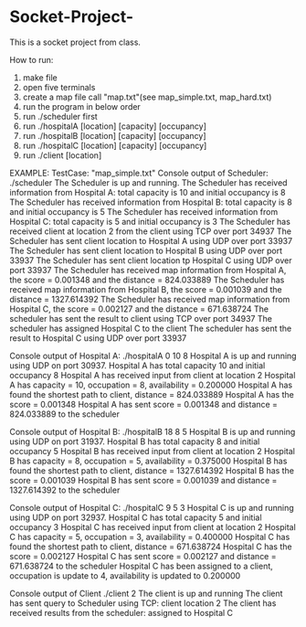# Socket-Project-

This is a socket project from class.

How to run:
1. make file
2. open five terminals
3. create a map file call "map.txt"(see map_simple.txt, map_hard.txt)
5. run the program in below order
6. run ./scheduler first 
7. run ./hospitalA [location] [capacity] [occupancy]
8. run ./hospitalB [location] [capacity] [occupancy]
9. run ./hospitalC [location] [capacity] [occupancy]
10. run ./client [location]

EXAMPLE:
 TestCase: "map_simple.txt"
 Console output of Scheduler: 
 ./scheduler
The Scheduler is up and running.
The Scheduler has received information from Hospital A: total capacity is 10 and initial occupancy is 8
The Scheduler has received information from Hospital B: total capacity is 8 and initial occupancy is 5
The Scheduler has received information from Hospital C: total capacity is 5 and initial occupancy is 3
The Scheduler has received client at location 2 from the client using TCP over port 34937
The Scheduler has sent client location to Hospital A using UDP over port 33937
The Scheduler has sent client location to Hospital B using UDP over port 33937
The Scheduler has sent client location tp Hospital C using UDP over port 33937
The Scheduler has received map information from Hospital A, the score = 0.001348 and the distance = 824.033889
The Scheduler has received map information from Hospital B, the score = 0.001039 and the distance = 1327.614392
The Scheduler has received map information from Hospital C, the score = 0.002127 and the distance = 671.638724
The scheduler has sent the result to client using TCP over port 34937
The scheduler has assigned Hospital C to the client
The scheduler has sent the result to Hospital C using UDP over port 33937

Console output of Hospital A: 
./hospitalA 0 10 8
Hospital A is up and running using UDP on port 30937.
Hospital A has total capacity 10 and initial occupancy 8
Hospital A has received input from client at location 2
Hospital A has capacity = 10, occupation = 8, availability = 0.200000
Hospital A has found the shortest path to client, distance = 824.033889
Hospital A has the score = 0.001348
Hospital A has sent score = 0.001348 and distance = 824.033889 to the scheduler

Console output of Hospital B: 
./hospitalB 18 8 5
Hospital B is up and running using UDP on port 31937.
Hospital B has total capacity 8 and initial occupancy 5
Hospital B has received input from client at location 2
Hospital B has capacity = 8, occupation = 5, availability = 0.375000
Hospital B has found the shortest path to client, distance = 1327.614392
Hospital B has the score = 0.001039
Hospital B has sent score = 0.001039 and distance = 1327.614392 to the scheduler

Console output of Hospital C: 
./hospitalC 9 5 3
Hospital C is up and running using UDP on port 32937.
Hospital C has total capacity 5 and initial occupancy 3
Hospital C has received input from client at location 2
Hospital C has capacity = 5, occupation = 3, availability = 0.400000
Hospital C has found the shortest path to client, distance = 671.638724
Hospital C has the score = 0.002127
Hospital C has sent score = 0.002127 and distance = 671.638724 to the scheduler
Hospital C has been assigned to a client, occupation is update to 4, availability is updated to 0.200000

Console output of Client
./client 2
The client is up and running
The client has sent query to Scheduler using TCP: client location 2
The client has received results from the scheduler: assigned to Hospital C
